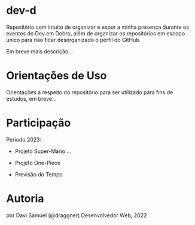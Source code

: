 # dev-d

Repositório com intuito de organizar e expor a minha presença durante os eventos do Dev em Dobro, além de organizar os repositórios em escopo único para não ficar desorganizado o perfil do GitHub.

Em breve mais descrição...

# Orientações de Uso

Orientações a respeito do repositório para ser utilizado para fins de estudos, em breve...

# Participação

Periodo 2023:

- Projeto Super-Mario
...
- Projeto One-Piece

- Previsão do Tempo


# Autoria

por Davi Samuel (@draggner)
Desenvolvedor Web, 2022